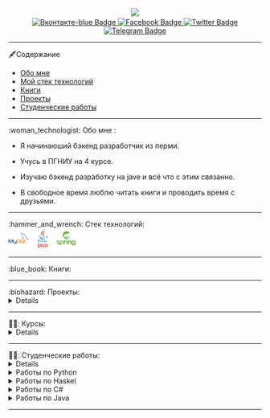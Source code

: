 <div id="header" align="center">
  <img src="https://media.giphy.com/media/qgQUggAC3Pfv687qPC/giphy.gif"/>
</div>

<div id="badges", align="center" >
  <a href="https://vk.com/vladcvo">
    <img src="https://img.shields.io/badge/Вконтакте-blue?style=for-the-badge&logo=VK&logoColor=white" alt="Вконтакте-blue Badge"/>
  </a>
  <a href="your-linkedin-URL">
    <img src="https://img.shields.io/badge/Facebook-blue?style=for-the-badge&logo=Facebook&logoColor=white" alt="Facebook Badge"/>
  </a>
  <a href="your-linkedin-URL">
    <img src="https://img.shields.io/badge/Twitter-blue?style=for-the-badge&logo=twitter&logoColor=white" alt="Twitter Badge"/>
  </a>
  <a href="https://web.telegram.org/k/">
   <img src="https://img.shields.io/badge/Telegram-blue?style=for-the-badge&logo=Telegram&logoColor=white" alt="Telegram Badge"/>
  </a>
  
</div>




 ---

:fountain_pen:Содержание

- [Обо мне](#me)  
- [Мой стек технологий](#stack)  
- [Книги](#book)  
- [Проекты](#project)
- [Студенческие работы](#studproject)  


---
<a name="me"/>
:woman_technologist: Обо мне :

- Я начинаюший бэкенд разработчик из перми. 

- Учусь в ПГНИУ на 4 курсе.

- Изучаю бэкенд разработку на jave и всё что с этим связанно.

- В свободное время люблю читать книги и проводить время с друзьями.

</a>


 ---
<a name="stack"/>
   :hammer_and_wrench: Стек технологий:
  
  <div>
    <img src="https://github.com/devicons/devicon/blob/master/icons/mysql/mysql-original-wordmark.svg" title="MySQL"  alt="MySQL" width="40" height="40"/>&nbsp;
    <img src="https://github.com/devicons/devicon/blob/master/icons/java/java-original-wordmark.svg" title="Java" alt="Java" width="40" height="40"/>&nbsp;
    <img src="https://github.com/devicons/devicon/blob/master/icons/spring/spring-original-wordmark.svg" title="Spring" alt="Spring" width="40" height="40"/>&nbsp;
  </div>

</a>

---
<a name="book"/>
 :blue_book: Книги:
</a>

---
<a name="project"/>
 :biohazard: Проекты:
 
  <details><summary>Проекты Java</summary>
    
  [file-meneger](https://github.com/vlad1366710/file-manager)
    
  </details>
       
  </a>

---

<a name="kurs"/>
 👨‍🎓: Курсы:
 
 <details><summary>Работы по курсу Java</summary>
  
  [ДЗ](https://github.com/vlad1366710/Dz_Java)

  [Дз матрицы](https://github.com/vlad1366710/Dz_Matrix_Java)

  [Дз строки](https://github.com/vlad1366710/Dz_String_Java)

  [Дз цикл](https://github.com/vlad1366710/Dz_While_Java)

  [Дз методы](https://github.com/vlad1366710/Dz_Methods_Java)
  
  </details>
   
</a>

  ---
  
<a name="studproject"/>
 👨‍🎓: Студенческие работы:
 
 
  <details><summary>Работы по SQL</summary>

     
  [Создание и заполнение](https://github.com/vlad1366710/creation-and-filling)
  
  [Запросы](https://github.com/vlad1366710/requests-sql)
  
  [Функции и триггеры](https://github.com/vlad1366710/functions-and-triggers)
  
  [подключение-операции 2](https://github.com/vlad1366710/connection-operations-2)

  [подключение-операции](https://github.com/vlad1366710/connection-operations)
  
  [Пользователи и роли](https://github.com/vlad1366710/users-and-roles)
  
  [Транзакции](https://github.com/vlad1366710/transactions)
  
  </details>


  <details><summary>Работы по Python</summary>
    
  [Метод Гаусса](https://github.com/vlad1366710/gauss-with-a-choice-of-main-elements)
  
  [Уравнение Вольтерры второго рода](https://github.com/vlad1366710/The-Volterra-equation-of-the-second-kind)
  
  [Уравнение Фредгольма второго рода](https://github.com/vlad1366710/Fredholm-equation-of-the-second-kind)

  [Методы решения нелинейных уравнений](https://github.com/vlad1366710/Methods-for-solving-nonlinear-equations)

  [Приближенное решение задачи Дирихле для уравнения Лапласа](https://github.com/vlad1366710/Approximate-solution-of-the-Dirichlet-problem-for-the-Laplace-equation)

  [Коши для обыкновенного дифференциального уравнения первого порядка](https://github.com/vlad1366710/Cauchy-for-an-ordinary-differential-equation-of-the-first-order)

  [краевая задача для обыкновенного дифференциального уравнения второго порядка](https://github.com/vlad1366710/boundary-value-problems-for-an-ordinary-differential-equation-of-the-second-order)

 [численное интегрирование](https://github.com/vlad1366710/improved-integration)
  
  

  </details>

<details><summary>Работы по Haskel</summary>
  
  [Haskel](https://github.com/vlad13667/Haskell)
    
  </details>

<details><summary>Работы по C#</summary>
  
  [SET](https://github.com/vlad13667/SET)
    
</details>

 </details>
<details><summary>Работы по Java</summary>

[ОБЪКТНО-ОРИЕНТИРОВАННОЕ ПРОГРАММИРОВАНИЕ](https://github.com/vlad1366710/OBJECT-ORIENTED-PROGRAMMING)

[ОБЪЕКТНО-ОРИЕНТИРОВАННОЕ ПРОГРАММИРОВАНИЕ.ПАКЕТЫ](https://github.com/vlad1366710/PACKAGES)

[ОБОБЩЕННЫЕ ТИПЫ](https://github.com/vlad1366710/GENERALIZED-TYPES)

[ШАБЛОНЫ ООП И КОЛЛЕКЦИИ](https://github.com/vlad1366710/OOP-TEMPLATES-AND-COLLECTIONS)

[ИНСТРУМЕНТИРОВАНИЕ КОДА](https://github.com/vlad1366710/CODE-INSTRUMENTATION)



    
  </details>


</a>

---
